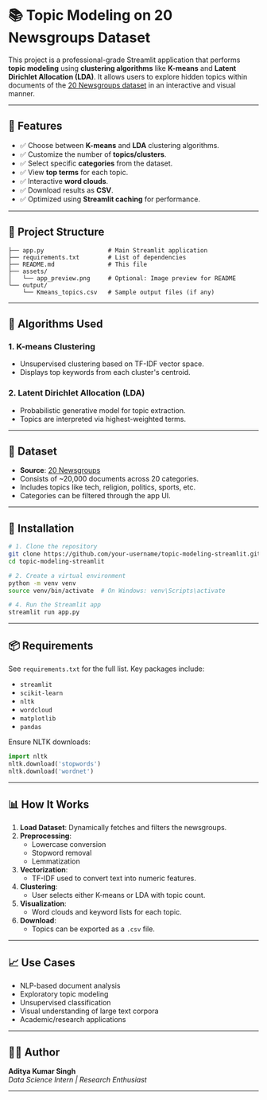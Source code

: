 
# 📚 Topic Modeling on 20 Newsgroups Dataset

This project is a professional-grade Streamlit application that performs **topic modeling** using **clustering algorithms** like **K-means** and **Latent Dirichlet Allocation (LDA)**. It allows users to explore hidden topics within documents of the [20 Newsgroups dataset](http://archive.ics.uci.edu/ml/datasets/Twenty+Newsgroups) in an interactive and visual manner.

---

## 🚀 Features

- ✅ Choose between **K-means** and **LDA** clustering algorithms.
- ✅ Customize the number of **topics/clusters**.
- ✅ Select specific **categories** from the dataset.
- ✅ View **top terms** for each topic.
- ✅ Interactive **word clouds**.
- ✅ Download results as **CSV**.
- ✅ Optimized using **Streamlit caching** for performance.

---

## 📂 Project Structure

```
├── app.py                  # Main Streamlit application
├── requirements.txt        # List of dependencies
├── README.md               # This file
├── assets/
│   └── app_preview.png     # Optional: Image preview for README
└── output/
    └── Kmeans_topics.csv   # Sample output files (if any)
```

---

## 🧠 Algorithms Used

### 1. **K-means Clustering**
- Unsupervised clustering based on TF-IDF vector space.
- Displays top keywords from each cluster's centroid.

### 2. **Latent Dirichlet Allocation (LDA)**
- Probabilistic generative model for topic extraction.
- Topics are interpreted via highest-weighted terms.

---

## 📝 Dataset

- **Source**: [20 Newsgroups](http://archive.ics.uci.edu/ml/datasets/Twenty+Newsgroups)
- Consists of ~20,000 documents across 20 categories.
- Includes topics like tech, religion, politics, sports, etc.
- Categories can be filtered through the app UI.

---

## 🔧 Installation

```bash
# 1. Clone the repository
git clone https://github.com/your-username/topic-modeling-streamlit.git
cd topic-modeling-streamlit

# 2. Create a virtual environment
python -m venv venv
source venv/bin/activate  # On Windows: venv\Scripts\activate

# 4. Run the Streamlit app
streamlit run app.py
```

---

## 📦 Requirements

See `requirements.txt` for the full list. Key packages include:

- `streamlit`
- `scikit-learn`
- `nltk`
- `wordcloud`
- `matplotlib`
- `pandas`

Ensure NLTK downloads:
```python
import nltk
nltk.download('stopwords')
nltk.download('wordnet')
```

---

## 📊 How It Works

1. **Load Dataset**: Dynamically fetches and filters the newsgroups.
2. **Preprocessing**:
   - Lowercase conversion
   - Stopword removal
   - Lemmatization
3. **Vectorization**:
   - TF-IDF used to convert text into numeric features.
4. **Clustering**:
   - User selects either K-means or LDA with topic count.
5. **Visualization**:
   - Word clouds and keyword lists for each topic.
6. **Download**:
   - Topics can be exported as a `.csv` file.

---

## 📈 Use Cases

- NLP-based document analysis
- Exploratory topic modeling
- Unsupervised classification
- Visual understanding of large text corpora
- Academic/research applications

---

## 🙋‍♂️ Author

**Aditya Kumar Singh**  
_Data Science Intern | Research Enthusiast_  

---


